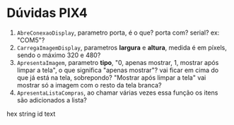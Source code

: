 # Dúvidas PIX4
1. `AbreConexaoDisplay`, parametro porta, é o que? porta com? serial? ex: "COM5"?
2. `CarregaImagemDisplay`, parametros **largura** e **altura**, medida é em píxels, sendo o máximo 320 e 480?
3. `ApresentaImagem`, parametro **tipo**, "0, apenas mostrar, 1, mostrar após limpar a tela", o que significa "apenas mostrar"? vai ficar em cima do que já está na tela, sobrepondo? "Mostrar após limpar a tela" vai mostrar só a imagem com o resto da tela branca?
4. `ApresentaListaCompras`, ao chamar várias vezes essa função os itens são adicionados a lista? 
 
 hex string
 id text
